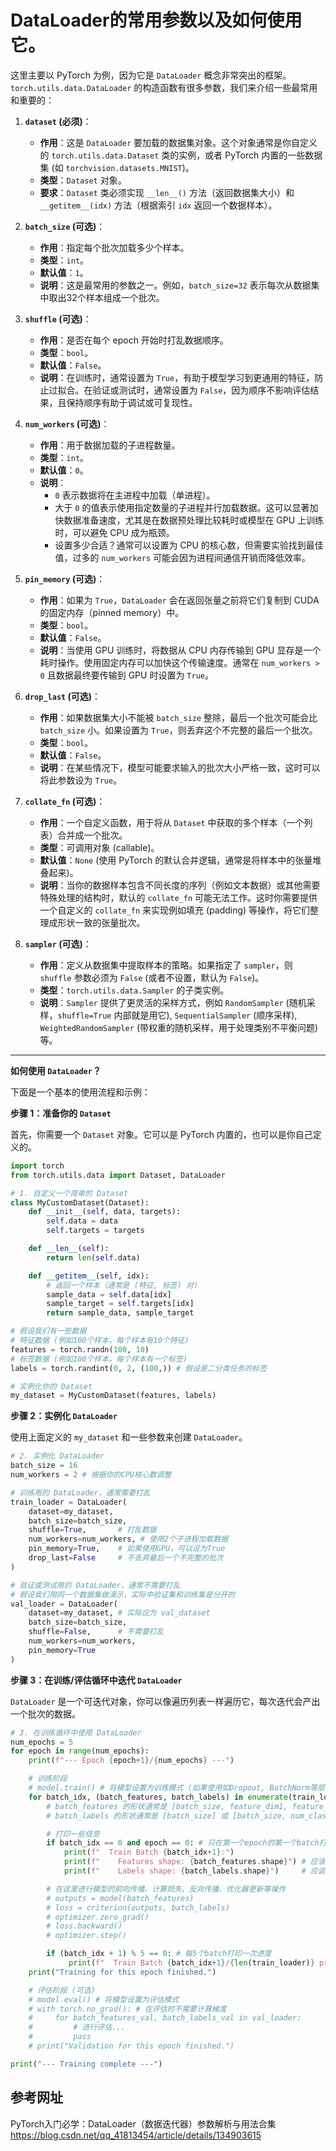 #  DataLoader的常用参数以及如何使用它。

这里主要以 PyTorch 为例，因为它是 `DataLoader` 概念非常突出的框架。`torch.utils.data.DataLoader` 的构造函数有很多参数，我们来介绍一些最常用和重要的：

1.  **`dataset` (必须)**：
    *   **作用**：这是 `DataLoader` 要加载的数据集对象。这个对象通常是你自定义的 `torch.utils.data.Dataset` 类的实例，或者 PyTorch 内置的一些数据集 (如 `torchvision.datasets.MNIST`)。
    *   **类型**：`Dataset` 对象。
    *   **要求**：`Dataset` 类必须实现 `__len__()` 方法（返回数据集大小）和 `__getitem__(idx)` 方法（根据索引 `idx` 返回一个数据样本）。

2.  **`batch_size` (可选)**：
    *   **作用**：指定每个批次加载多少个样本。
    *   **类型**：`int`。
    *   **默认值**：`1`。
    *   **说明**：这是最常用的参数之一。例如，`batch_size=32` 表示每次从数据集中取出32个样本组成一个批次。

3.  **`shuffle` (可选)**：
    *   **作用**：是否在每个 epoch 开始时打乱数据顺序。
    *   **类型**：`bool`。
    *   **默认值**：`False`。
    *   **说明**：在训练时，通常设置为 `True`，有助于模型学习到更通用的特征，防止过拟合。在验证或测试时，通常设置为 `False`，因为顺序不影响评估结果，且保持顺序有助于调试或可复现性。

4.  **`num_workers` (可选)**：
    *   **作用**：用于数据加载的子进程数量。
    *   **类型**：`int`。
    *   **默认值**：`0`。
    *   **说明**：
        *   `0` 表示数据将在主进程中加载（单进程）。
        *   大于 `0` 的值表示使用指定数量的子进程并行加载数据。这可以显著加快数据准备速度，尤其是在数据预处理比较耗时或模型在 GPU 上训练时，可以避免 CPU 成为瓶颈。
        *   设置多少合适？通常可以设置为 CPU 的核心数，但需要实验找到最佳值，过多的 `num_workers` 可能会因为进程间通信开销而降低效率。

5.  **`pin_memory` (可选)**：
    *   **作用**：如果为 `True`，`DataLoader` 会在返回张量之前将它们复制到 CUDA 的固定内存（pinned memory）中。
    *   **类型**：`bool`。
    *   **默认值**：`False`。
    *   **说明**：当使用 GPU 训练时，将数据从 CPU 内存传输到 GPU 显存是一个耗时操作。使用固定内存可以加快这个传输速度。通常在 `num_workers > 0` 且数据最终要传输到 GPU 时设置为 `True`。

6.  **`drop_last` (可选)**：
    *   **作用**：如果数据集大小不能被 `batch_size` 整除，最后一个批次可能会比 `batch_size` 小。如果设置为 `True`，则丢弃这个不完整的最后一个批次。
    *   **类型**：`bool`。
    *   **默认值**：`False`。
    *   **说明**：在某些情况下，模型可能要求输入的批次大小严格一致，这时可以将此参数设为 `True`。

7.  **`collate_fn` (可选)**：
    *   **作用**：一个自定义函数，用于将从 `Dataset` 中获取的多个样本（一个列表）合并成一个批次。
    *   **类型**：可调用对象 (callable)。
    *   **默认值**：`None` (使用 PyTorch 的默认合并逻辑，通常是将样本中的张量堆叠起来)。
    *   **说明**：当你的数据样本包含不同长度的序列（例如文本数据）或其他需要特殊处理的结构时，默认的 `collate_fn` 可能无法工作。这时你需要提供一个自定义的 `collate_fn` 来实现例如填充 (padding) 等操作，将它们整理成形状一致的张量批次。

8.  **`sampler` (可选)**：
    *   **作用**：定义从数据集中提取样本的策略。如果指定了 `sampler`，则 `shuffle` 参数必须为 `False` (或者不设置，默认为 `False`)。
    *   **类型**：`torch.utils.data.Sampler` 的子类实例。
    *   **说明**：`Sampler` 提供了更灵活的采样方式，例如 `RandomSampler` (随机采样，`shuffle=True` 内部就是用它), `SequentialSampler` (顺序采样), `WeightedRandomSampler` (带权重的随机采样，用于处理类别不平衡问题) 等。

---

**如何使用 `DataLoader`？**

下面是一个基本的使用流程和示例：

**步骤 1：准备你的 `Dataset`**

首先，你需要一个 `Dataset` 对象。它可以是 PyTorch 内置的，也可以是你自己定义的。

```python
import torch
from torch.utils.data import Dataset, DataLoader

# 1. 自定义一个简单的 Dataset
class MyCustomDataset(Dataset):
    def __init__(self, data, targets):
        self.data = data
        self.targets = targets

    def __len__(self):
        return len(self.data)

    def __getitem__(self, idx):
        # 返回一个样本（通常是 (特征, 标签) 对）
        sample_data = self.data[idx]
        sample_target = self.targets[idx]
        return sample_data, sample_target

# 假设我们有一些数据
# 特征数据 (例如100个样本，每个样本有10个特征)
features = torch.randn(100, 10)
# 标签数据 (例如100个样本，每个样本有一个标签)
labels = torch.randint(0, 2, (100,)) # 假设是二分类任务的标签

# 实例化你的 Dataset
my_dataset = MyCustomDataset(features, labels)
```

**步骤 2：实例化 `DataLoader`**

使用上面定义的 `my_dataset` 和一些参数来创建 `DataLoader`。

```python
# 2. 实例化 DataLoader
batch_size = 16
num_workers = 2 # 根据你的CPU核心数调整

# 训练用的 DataLoader，通常需要打乱
train_loader = DataLoader(
    dataset=my_dataset,
    batch_size=batch_size,
    shuffle=True,       # 打乱数据
    num_workers=num_workers, # 使用2个子进程加载数据
    pin_memory=True,    # 如果使用GPU，可以设为True
    drop_last=False     # 不丢弃最后一个不完整的批次
)

# 验证或测试用的 DataLoader，通常不需要打乱
# 假设我们用同一个数据集做演示，实际中验证集和训练集是分开的
val_loader = DataLoader(
    dataset=my_dataset, # 实际应为 val_dataset
    batch_size=batch_size,
    shuffle=False,      # 不需要打乱
    num_workers=num_workers,
    pin_memory=True
)
```

**步骤 3：在训练/评估循环中迭代 `DataLoader`**

`DataLoader` 是一个可迭代对象，你可以像遍历列表一样遍历它，每次迭代会产出一个批次的数据。

```python
# 3. 在训练循环中使用 DataLoader
num_epochs = 5
for epoch in range(num_epochs):
    print(f"--- Epoch {epoch+1}/{num_epochs} ---")

    # 训练阶段
    # model.train() # 将模型设置为训练模式 (如果使用如Dropout, BatchNorm等层)
    for batch_idx, (batch_features, batch_labels) in enumerate(train_loader):
        # batch_features 的形状通常是 [batch_size, feature_dim1, feature_dim2, ...]
        # batch_labels 的形状通常是 [batch_size] 或 [batch_size, num_classes]

        # 打印一些信息
        if batch_idx == 0 and epoch == 0: # 只在第一个epoch的第一个batch打印形状
            print(f"  Train Batch {batch_idx+1}:")
            print(f"    Features shape: {batch_features.shape}") # 应该是 torch.Size([16, 10])
            print(f"    Labels shape: {batch_labels.shape}")     # 应该是 torch.Size([16])

        # 在这里进行模型的前向传播、计算损失、反向传播、优化器更新等操作
        # outputs = model(batch_features)
        # loss = criterion(outputs, batch_labels)
        # optimizer.zero_grad()
        # loss.backward()
        # optimizer.step()

        if (batch_idx + 1) % 5 == 0: # 每5个batch打印一次进度
             print(f"  Train Batch {batch_idx+1}/{len(train_loader)} processed.")
    print("Training for this epoch finished.")

    # 评估阶段 (可选)
    # model.eval() # 将模型设置为评估模式
    # with torch.no_grad(): # 在评估时不需要计算梯度
    #     for batch_features_val, batch_labels_val in val_loader:
    #         # 进行评估...
    #         pass
    # print("Validation for this epoch finished.")

print("--- Training complete ---")
```





## 参考网址

PyTorch入门必学：DataLoader（数据迭代器）参数解析与用法合集      https://blog.csdn.net/qq_41813454/article/details/134903615
